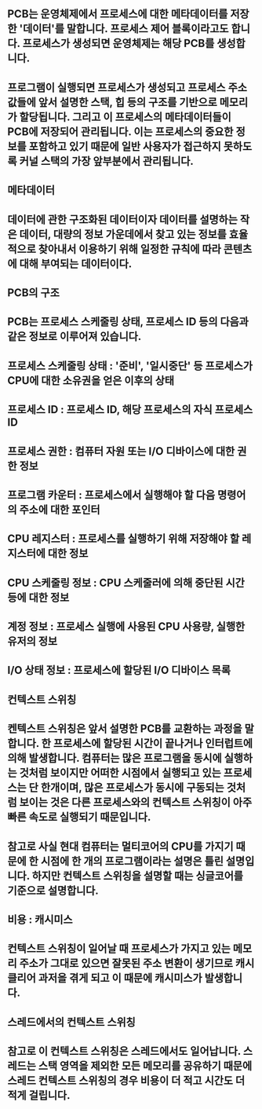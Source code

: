 ## PCB는 운영체제에서 프로세스에 대한 메타데이터를 저장한 '데이터'를 말합니다. 프로세스 제어 블록이라고도 합니다. 프로세스가 생성되면 운영체제는 해당 PCB를 생성합니다.
## 프로그램이 실행되면 프로세스가 생성되고 프로세스 주소 값들에 앞서 설명한 스택, 힙 등의 구조를 기반으로 메모리가 할당됩니다. 그리고 이 프로세스의 메타데이터들이 PCB에 저장되어 관리됩니다. 이는 프로세스의 중요한 정보를 포함하고 있기 때문에 일반 사용자가 접근하지 못하도록 커널 스택의 가장 앞부분에서 관리됩니다.
## 메타데이터
## 데이터에 관한 구조화된 데이터이자 데이터를 설명하는 작은 데이터, 대량의 정보 가운데에서 찾고 있는 정보를 효율적으로 찾아내서 이용하기 위해 일정한 규칙에 따라 콘텐츠에 대해 부여되는 데이터이다.
## PCB의 구조
## PCB는 프로세스 스케줄링 상태, 프로세스 ID 등의 다음과 같은 정보로 이루어져 있습니다.
## 프로세스 스케줄링 상태 : '준비', '일시중단' 등 프로세스가  CPU에 대한 소유권을 얻은 이후의 상태
## 프로세스 ID : 프로세스 ID, 해당 프로세스의 자식 프로세스 ID
## 프로세스 권한 : 컴퓨터 자원 또는 I/O 디바이스에 대한 권한 정보
## 프로그램 카운터 : 프로세스에서 실행해야 할 다음 명령어의 주소에 대한 포인터
## CPU 레지스터 : 프로세스를 실행하기 위해 저장해야 할 레지스터에 대한 정보
## CPU 스케줄링 정보 : CPU 스케줄러에 의해 중단된 시간 등에 대한 정보
## 계정 정보 : 프로세스 실행에 사용된 CPU 사용량, 실행한 유저의 정보
## I/O 상태 정보 : 프로세스에 할당된 I/O 디바이스 목록
## 컨텍스트 스위칭
## 켄텍스트 스위칭은 앞서 설명한 PCB를 교환하는 과정을 말합니다. 한 프로세스에 할당된 시간이 끝나거나 인터럽트에 의해 발생합니다. 컴퓨터는 많은 프로그램을 동시에 실행하는 것처럼 보이지만 어떠한 시점에서 실행되고 있는 프로세스는 단 한개이며, 많은 프로세스가 동시에 구동되는 것처럼 보이는 것은 다른 프로세스와의 컨텍스트 스위칭이 아주 빠른 속도로 실행되기 때문입니다.
## 참고로 사실 현대 컴퓨터는 멀티코어의 CPU를 가지기 때문에 한 시점에 한 개의 프로그램이라는 설명은 틀린 설명입니다. 하지만 컨텍스트 스위칭을 설명할 때는 싱글코어를 기준으로 설명합니다.
## 비용 : 캐시미스
## 컨텍스트 스위칭이 일어날 때 프로세스가 가지고 있는 메모리 주소가 그대로 있으면 잘못된 주소 변환이 생기므로 캐시클리어 과저을 겪게 되고 이 때문에 캐시미스가 발생합니다.
## 스레드에서의 컨텍스트 스위칭
## 참고로 이 컨텍스트 스위칭은 스레드에서도 일어납니다. 스레드는 스택  영역을 제외한 모든 메모리를 공유하기 때문에 스레드 컨텍스트 스위칭의 경우 비용이 더 적고 시간도 더 적게 걸립니다.
